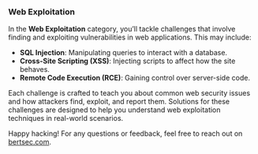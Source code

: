 ### Web Exploitation

In the **Web Exploitation** category, you’ll tackle challenges that involve finding and exploiting vulnerabilities in web applications. This may include:

- **SQL Injection**: Manipulating queries to interact with a database.
- **Cross-Site Scripting (XSS)**: Injecting scripts to affect how the site behaves.
- **Remote Code Execution (RCE)**: Gaining control over server-side code.

Each challenge is crafted to teach you about common web security issues and how attackers find, exploit, and report them. Solutions for these challenges are designed to help you understand web exploitation techniques in real-world scenarios.

Happy hacking! For any questions or feedback, feel free to reach out on [bertsec.com](https://bertsec.com).